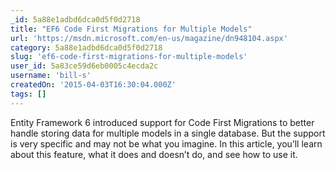 ```yaml
---
_id: 5a88e1adbd6dca0d5f0d2718
title: "EF6 Code First Migrations for Multiple Models"
url: 'https://msdn.microsoft.com/en-us/magazine/dn948104.aspx'
category: 5a88e1adbd6dca0d5f0d2718
slug: 'ef6-code-first-migrations-for-multiple-models'
user_id: 5a83ce59d6eb0005c4ecda2c
username: 'bill-s'
createdOn: '2015-04-03T16:30:04.000Z'
tags: []
---
```


Entity Framework 6 introduced support for Code First Migrations to better handle storing data for multiple models in a single data­base. But the support is very specific and may not be what you imagine. In this article, you’ll learn about this feature, what it does and doesn’t do, and see how to use it.
